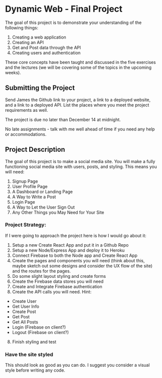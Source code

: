 # Dynamic Web - Final Project

The goal of this project is to demonstrate your understanding of the following things:

1. Creating a web application
2. Creating an API
3. Get and Post data through the API
4. Creating users and authentication

These core concepts have been taught and discussed in the five exercises and the lectures (we will be covering some of the topics in the upcoming weeks).

## Submitting the Project

Send James the Github link to your project, a link to a deployed website, and a link to a deployed API. List the places where you meet the project requirements as well.

The project is due ​no later than December 14 at midnight​.

No late assignments - talk with me well ahead of time if you need any help or accommodations.

## Project Description

The goal of this project is to make a social media site. You will make a fully functioning social media site with users, posts, and styling. This means you will need:

1. Signup Page
2. User Profile Page
3. A Dashboard or Landing Page
4. A Way to Write a Post
5. Login Page
6. A Way to Let the User Sign Out
7. Any Other Things you May Need for Your Site

### Project Strategy:

If I were going to approach the project here is how I would go about it:

1. Setup a new Create React App and put it in a Github Repo
2. Setup a new Node/Express App and deploy it to Heroku
3. Connect Firebase to both the Node app and Create React App
4. Create the pages and components you will need (think about this, maybe sketch out some designs and consider the UX flow of the site) and the routes for the pages.
5. Do some slight layout styling and create forms
6. Create the Firebase data stores you will need
7. Create and Integrate Firebase authentication
8. Create the API calls you will need. Hint:

- Create User
- Get User Info
- Create Post
- Get Post
- Get All Posts
- Login (Firebase on client?)
- Logout (Firebase on client?)

8. Finish styling and test

### Have the site styled

This should look as good as you can do. I suggest you consider a visual style before writing any code.
